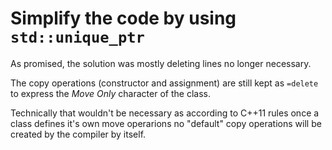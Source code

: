 # Simplify the code by using `std::unique_ptr`

As promised, the solution was mostly deleting lines no
longer necessary.

The copy operations (constructor and assignment) are still
kept as `=delete` to express the *Move Only* character of
the class.

Technically that wouldn't be necessary as according to
C++11 rules once a class defines it's own move operarions
no "default" copy operations will be created by the compiler
by itself.
